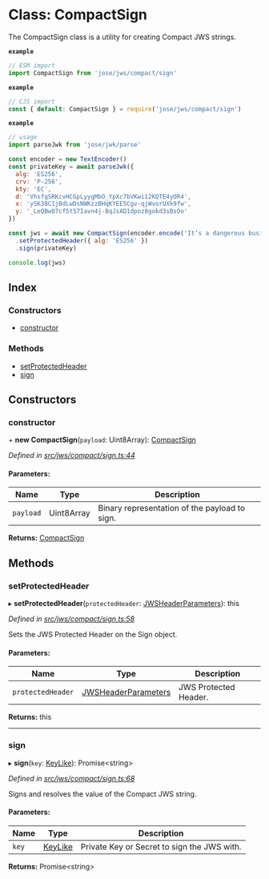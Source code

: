 # Class: CompactSign

The CompactSign class is a utility for creating Compact JWS strings.

**`example`** 
```js
// ESM import
import CompactSign from 'jose/jws/compact/sign'
```

**`example`** 
```js
// CJS import
const { default: CompactSign } = require('jose/jws/compact/sign')
```

**`example`** 
```js
// usage
import parseJwk from 'jose/jwk/parse'

const encoder = new TextEncoder()
const privateKey = await parseJwk({
  alg: 'ES256',
  crv: 'P-256',
  kty: 'EC',
  d: 'VhsfgSRKcvHCGpLyygMbO_YpXc7bVKwi12KQTE4yOR4',
  x: 'ySK38C1jBdLwDsNWKzzBHqKYEE5Cgv-qjWvorUXk9fw',
  y: '_LeQBw07cf5t57Iavn4j-BqJsAD1dpoz8gokd3sBsOo'
})

const jws = await new CompactSign(encoder.encode('It’s a dangerous business, Frodo, going out your door.'))
  .setProtectedHeader({ alg: 'ES256' })
  .sign(privateKey)

console.log(jws)
```

## Index

### Constructors

* [constructor](_jws_compact_sign_.compactsign.md#constructor)

### Methods

* [setProtectedHeader](_jws_compact_sign_.compactsign.md#setprotectedheader)
* [sign](_jws_compact_sign_.compactsign.md#sign)

## Constructors

### constructor

\+ **new CompactSign**(`payload`: Uint8Array): [CompactSign](_jws_compact_sign_.compactsign.md)

*Defined in [src/jws/compact/sign.ts:44](https://github.com/panva/jose/blob/v3.0.1/src/jws/compact/sign.ts#L44)*

#### Parameters:

Name | Type | Description |
------ | ------ | ------ |
`payload` | Uint8Array | Binary representation of the payload to sign.  |

**Returns:** [CompactSign](_jws_compact_sign_.compactsign.md)

## Methods

### setProtectedHeader

▸ **setProtectedHeader**(`protectedHeader`: [JWSHeaderParameters](../interfaces/_types_d_.jwsheaderparameters.md)): this

*Defined in [src/jws/compact/sign.ts:58](https://github.com/panva/jose/blob/v3.0.1/src/jws/compact/sign.ts#L58)*

Sets the JWS Protected Header on the Sign object.

#### Parameters:

Name | Type | Description |
------ | ------ | ------ |
`protectedHeader` | [JWSHeaderParameters](../interfaces/_types_d_.jwsheaderparameters.md) | JWS Protected Header.  |

**Returns:** this

___

### sign

▸ **sign**(`key`: [KeyLike](../types/_types_d_.keylike.md)): Promise\<string>

*Defined in [src/jws/compact/sign.ts:68](https://github.com/panva/jose/blob/v3.0.1/src/jws/compact/sign.ts#L68)*

Signs and resolves the value of the Compact JWS string.

#### Parameters:

Name | Type | Description |
------ | ------ | ------ |
`key` | [KeyLike](../types/_types_d_.keylike.md) | Private Key or Secret to sign the JWS with.  |

**Returns:** Promise\<string>

